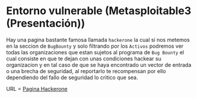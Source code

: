 # Entorno vulnerable (Metasploitable3 (Presentación))

Hay una pagina bastante famosa llamada `hackerone` la cual si nos metemos en la seccion de `BugBounty` y solo filtrando por los `Activos` podremos ver todas las organizaciones que estan sujetos al programa de `Bug Bounty` el cual consiste en que te dejan con unas condiciones hackear su organizacion y en tal caso de que se haya encontrado un vector de entrada o una brecha de seguridad, al reportarlo te recompensan por ello dependiendo del fallo de seguridad lo critico que sea.

URL = [Pagina Hackerone](https://hackerone.com/opportunities/all)
